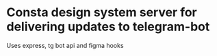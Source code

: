 # Consta design system server for delivering updates to telegram-bot
 
 Uses express, tg bot api and figma hooks
